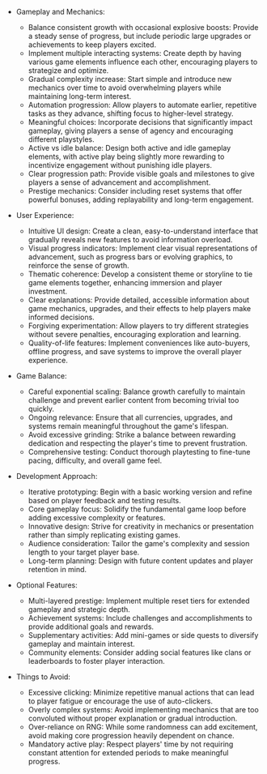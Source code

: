 - Gameplay and Mechanics:
  - Balance consistent growth with occasional explosive boosts: Provide a steady sense of progress, but include periodic large upgrades or achievements to keep players excited.
  - Implement multiple interacting systems: Create depth by having various game elements influence each other, encouraging players to strategize and optimize.
  - Gradual complexity increase: Start simple and introduce new mechanics over time to avoid overwhelming players while maintaining long-term interest.
  - Automation progression: Allow players to automate earlier, repetitive tasks as they advance, shifting focus to higher-level strategy.
  - Meaningful choices: Incorporate decisions that significantly impact gameplay, giving players a sense of agency and encouraging different playstyles.
  - Active vs idle balance: Design both active and idle gameplay elements, with active play being slightly more rewarding to incentivize engagement without punishing idle players.
  - Clear progression path: Provide visible goals and milestones to give players a sense of advancement and accomplishment.
  - Prestige mechanics: Consider including reset systems that offer powerful bonuses, adding replayability and long-term engagement.

- User Experience:
  - Intuitive UI design: Create a clean, easy-to-understand interface that gradually reveals new features to avoid information overload.
  - Visual progress indicators: Implement clear visual representations of advancement, such as progress bars or evolving graphics, to reinforce the sense of growth.
  - Thematic coherence: Develop a consistent theme or storyline to tie game elements together, enhancing immersion and player investment.
  - Clear explanations: Provide detailed, accessible information about game mechanics, upgrades, and their effects to help players make informed decisions.
  - Forgiving experimentation: Allow players to try different strategies without severe penalties, encouraging exploration and learning.
  - Quality-of-life features: Implement conveniences like auto-buyers, offline progress, and save systems to improve the overall player experience.

- Game Balance:
  - Careful exponential scaling: Balance growth carefully to maintain challenge and prevent earlier content from becoming trivial too quickly.
  - Ongoing relevance: Ensure that all currencies, upgrades, and systems remain meaningful throughout the game's lifespan.
  - Avoid excessive grinding: Strike a balance between rewarding dedication and respecting the player's time to prevent frustration.
  - Comprehensive testing: Conduct thorough playtesting to fine-tune pacing, difficulty, and overall game feel.

- Development Approach:
  - Iterative prototyping: Begin with a basic working version and refine based on player feedback and testing results.
  - Core gameplay focus: Solidify the fundamental game loop before adding excessive complexity or features.
  - Innovative design: Strive for creativity in mechanics or presentation rather than simply replicating existing games.
  - Audience consideration: Tailor the game's complexity and session length to your target player base.
  - Long-term planning: Design with future content updates and player retention in mind.

- Optional Features:
  - Multi-layered prestige: Implement multiple reset tiers for extended gameplay and strategic depth.
  - Achievement systems: Include challenges and accomplishments to provide additional goals and rewards.
  - Supplementary activities: Add mini-games or side quests to diversify gameplay and maintain interest.
  - Community elements: Consider adding social features like clans or leaderboards to foster player interaction.

- Things to Avoid:
  - Excessive clicking: Minimize repetitive manual actions that can lead to player fatigue or encourage the use of auto-clickers.
  - Overly complex systems: Avoid implementing mechanics that are too convoluted without proper explanation or gradual introduction.
  - Over-reliance on RNG: While some randomness can add excitement, avoid making core progression heavily dependent on chance.
  - Mandatory active play: Respect players' time by not requiring constant attention for extended periods to make meaningful progress.